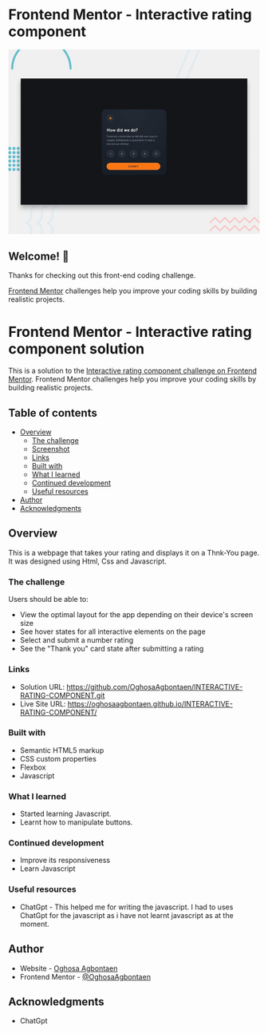 # Frontend Mentor - Interactive rating component

![Design preview for the Interactive rating component coding challenge](./design/desktop-preview.jpg)

## Welcome! 👋

Thanks for checking out this front-end coding challenge.

[Frontend Mentor](https://www.frontendmentor.io) challenges help you improve your coding skills by building realistic projects.

# Frontend Mentor - Interactive rating component solution

This is a solution to the [Interactive rating component challenge on Frontend Mentor](https://www.frontendmentor.io/challenges/interactive-rating-component-koxpeBUmI). Frontend Mentor challenges help you improve your coding skills by building realistic projects. 

## Table of contents

- [Overview](#overview)
  - [The challenge](#the-challenge)
  - [Screenshot](#screenshot)
  - [Links](#links)
  - [Built with](#built-with)
  - [What I learned](#what-i-learned)
  - [Continued development](#continued-development)
  - [Useful resources](#useful-resources)
- [Author](#author)
- [Acknowledgments](#acknowledgments)



## Overview
  This is a webpage that takes your rating and displays it on a Thnk-You page. It was designed using Html, Css and Javascript.
### The challenge

Users should be able to:

- View the optimal layout for the app depending on their device's screen size
- See hover states for all interactive elements on the page
- Select and submit a number rating
- See the "Thank you" card state after submitting a rating

### Links

- Solution URL: https://github.com/OghosaAgbontaen/INTERACTIVE-RATING-COMPONENT.git
- Live Site URL: https://oghosaagbontaen.github.io/INTERACTIVE-RATING-COMPONENT/

### Built with

- Semantic HTML5 markup
- CSS custom properties
- Flexbox
- Javascript

### What I learned
- Started learning Javascript.
- Learnt how to manipulate buttons.


### Continued development

- Improve its responsiveness
- Learn Javascript


### Useful resources

- ChatGpt - This helped me for writing the javascript. I  had to uses ChatGpt for the javascript as i have not learnt javascript as at the moment.


## Author

- Website - [Oghosa Agbontaen](https://github.com/OghosaAgbontaen)
- Frontend Mentor - [@OghosaAgbontaen](https://www.frontendmentor.io/profile/OghosaAgbontaen)

## Acknowledgments
- ChatGpt

